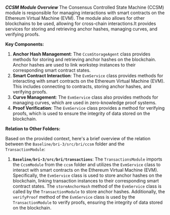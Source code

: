 **_CCSM Module Overview_**
The Consensus Controlled State Machine (CCSM) module is responsible for managing interactions with smart contracts on the Ethereum Virtual Machine (EVM). The module also allows for other blockchains to be used, allowing for cross-chain interactions.It provides services for storing and retrieving anchor hashes, managing curves, and verifying proofs.

**Key Components:**

1. **Anchor Hash Management**: The `CcsmStorageAgent` class provides methods for storing and retrieving anchor hashes on the blockchain. Anchor hashes are used to link workstep instances to their corresponding smart contract states.
2. **Smart Contract Interaction**: The `EvmService` class provides methods for interacting with smart contracts on the Ethereum Virtual Machine (EVM). This includes connecting to contracts, storing anchor hashes, and verifying proofs.
3. **Curve Management**: The `EvmService` class also provides methods for managing curves, which are used in zero-knowledge proof systems.
4. **Proof Verification**: The `EvmService` class provides a method for verifying proofs, which is used to ensure the integrity of data stored on the blockchain.

**Relation to Other Folders:**

Based on the provided context, here's a brief overview of the relation between the `Baseline/bri-3/src/bri/ccsm` folder and the `TransactionModule`:

1. **`Baseline/bri-3/src/bri/transactions`**: The `TransactionsModule` imports the `CcsmModule` from the `ccsm` folder and utilizes the `EvmService` class to interact with smart contracts on the Ethereum Virtual Machine (EVM). Specifically, the `EvmService` class is used to store anchor hashes on the blockchain, linking transaction instances to their corresponding smart contract states. The `storeAnchorHash` method of the `EvmService` class is called by the `TransactionModule` to store anchor hashes. Additionally, the `verifyProof` method of the `EvmService` class is used by the `TransactionModule` to verify proofs, ensuring the integrity of data stored on the blockchain.
